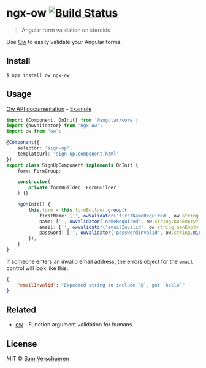 # ngx-ow [![Build Status](https://travis-ci.org/SamVerschueren/ngx-ow.svg)](https://travis-ci.org/SamVerschueren/ngx-ow)

> Angular form validation on steroids

Use [Ow](https://github.com/sindresorhus/ow) to easily validate your Angular forms.


## Install

```
$ npm install ow ngx-ow
```


## Usage

[Ow API documentation](https://github.com/sindresorhus/ow#api) - [Example](https://stackblitz.com/edit/ngx-ow)

```ts
import {Component, OnInit} from '@angular/core';
import {owValidator} from 'ngx-ow';
import ow from 'ow';

@Component({
	selector: 'sign-up',
	templateUrl: 'sign-up.component.html'
})
export class SignUpComponent implements OnInit {
	form: FormGroup;

	constructor(
		private formBuilder: FormBuilder
	) {}

	ngOnInit() {
		this.form = this.formBuilder.group({
			firstName: ['', owValidator('firstNameRequired', ow.string.nonEmpty)],
			name: ['', owValidator('nameRequired', ow.string.nonEmpty)],
			email: ['', owValidator('emailInvalid', ow.string.nonEmpty.includes('@'))],
			password: ['', owValidator('passwordInvalid', ow.string.minLength(6))]
		});
	}
}
```

If someone enters an invalid email address, the errors object for the `email` control will look like this.

```json
{
	"emailInvalid": "Expected string to include `@`, got `hello`"
}
```


## Related

- [ow](https://github.com/sindresorhus/ow) - Function argument validation for humans.


## License

MIT © [Sam Verschueren](https://github.com/SamVerschueren)
